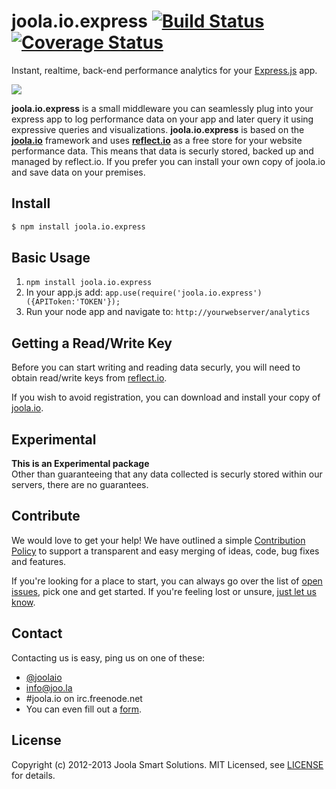 # joola.io.express [![Build Status][3]][4] [![Coverage Status][1]][2]

Instant, realtime, back-end performance analytics for your [Express.js][express] app.

<img src="http://i.imgur.com/t5WJcuh.png"></img>

**joola.io.express** is a small middleware you can seamlessly plug into your express app to log performance data on your app and later query it using expressive queries and visualizations. **joola.io.express** is based on the [**joola.io**](http://joola.io) framework and uses [**reflect.io**](http://reflect.io) as a free store for your website performance data. This means that data is securly stored, backed up and managed by reflect.io. If you prefer you can install your own copy of joola.io and save data on your premises.

## Install
```bash
$ npm install joola.io.express
```

## Basic Usage

1. ```npm install joola.io.express```
2. In your app.js add: ```app.use(require('joola.io.express')({APIToken:'TOKEN'});```
3. Run your node app and navigate to: ```http://yourwebserver/analytics```

## Getting a Read/Write Key
Before you can start writing and reading data securly, you will need to obtain read/write keys from [reflect.io](http://reflect.io).

If you wish to avoid registration, you can download and install your copy of [joola.io](http://joola.io).

## Experimental
**This is an Experimental package**  
Other than guaranteeing that any data collected is securly stored within our servers, there are no guarantees.

## Contribute
We would love to get your help! We have outlined a simple [Contribution Policy][18] to support a transparent and easy merging
of ideas, code, bug fixes and features.

If you're looking for a place to start, you can always go over the list of [open issues][17], pick one and get started.
If you're feeling lost or unsure, [just let us know](#Contact).

## Contact
Contacting us is easy, ping us on one of these:

- [@joolaio][19]
- [info@joo.la][20]
- #joola.io on irc.freenode.net
- You can even fill out a [form][21].

## License
Copyright (c) 2012-2013 Joola Smart Solutions. MIT Licensed, see [LICENSE][24] for details.

[1]: https://coveralls.io/repos/joola/joola.io.express/badge.png
[2]: https://coveralls.io/r/joola/joola.io.express
[3]: https://travis-ci.org/joola/joola.io.express.png?branch=master
[4]: https://travis-ci.org/joola/joola.io.express?branch=master
[17]: https://github.com/joola/joola.io.express/issues
[18]: https://github.com/joola/joola.io/blob/master/CONTRIBUTING.md
[19]: http://twitter.com/joolaio
[20]: mailto://info@joo.la
[21]: http://joo.la/#contact
[24]: https://github.com/joola/joola.io.express/blob/master/LICENSE.md

[express]: http://expressjs.com
[joola.io.wiki]: http://github.com/joola.io/joola/wiki